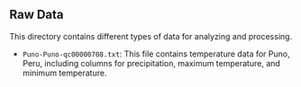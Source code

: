 ## Raw Data

This directory contains different types of data for analyzing and processing. 

- `Puno-Puno-qc00000708.txt`: This file contains temperature data for Puno, Peru, including columns for precipitation, maximum temperature, and minimum temperature.

